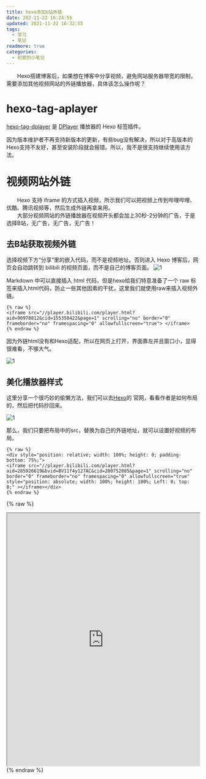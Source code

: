 ```yaml
---
title: hexo添加b站外链
date: 202-11-22 16:24:55
updated: 2021-11-22 16:32:55
tags:
  - 学习
  - 笔记
readmore: true
categories:
  - 初意的小笔记
---
```


　　Hexo搭建博客后，如果想在博客中分享视频，避免网站服务器带宽的限制，需要添加其他视频网站的外链播放器，具体该怎么操作呢？
<!-- more -->

# hexo-tag-aplayer

[hexo-tag-dplayer](https://github.com/MoePlayer/hexo-tag-dplayer) 是 [DPlayer](https://github.com/DIYgod/DPlayer) 播放器的 Hexo 标签插件。

因为版本维护者不再支持新版本的更新，有些bug没有解决，所以对于高版本的Hexo支持不友好，甚至安装阶段就会报错。所以，我不是很支持继续使用该方法。

# 视频网站外链
　　Hexo 支持 iframe 的方式插入视频，所示我们可以把视频上传到哔哩哔哩、优酷、腾讯视频等，然后生成外链再拿来用。<br>
　　大部分视频网站的外链播放器在视频开头都会加上30秒-2分钟的广告，于是选择B站，无广告，无广告，无广告！

## 去B站获取视频外链
选择视频下方“分享”里的嵌入代码，而不是视频地址。否则进入 Hexo 博客后，网页会自动跳转到 bilibili 的视频页面，而不是自己的博客页面。
![1](https://cdn.jsdelivr.net/gh/showmaker-hub/cdn@main/images1/bilibili.jpg)

Markdown 中可以直接插入 html 代码，但是hexo给我们特意准备了一个 raw 标签来插入html代码，防止一些其他因素的干扰，这里我们就使用raw来插入视频外链。
```
{% raw %}
<iframe src="//player.bilibili.com/player.html?aid=90978812&cid=155358422&page=1" scrolling="no" border="0" frameborder="no" framespacing="0" allowfullscreen="true"> </iframe>
{% endraw %}
```
因为外链html没有和Hexo适配，所以在网页上打开，界面靠左并且窗口小，显得很难看，不够大气。

![1](https://cdn.jsdelivr.net/gh/showmaker-hub/cdn@main/images1/b.jpg)

## 美化播放器样式
这里分享一个很巧妙的偷懒方法，我们可以去[Hexo](https://hexo.io/zh-cn/docs/)的 官网，看看作者是如何布局的，然后把代码抄回来。

![1](https://cdn.jsdelivr.net/gh/showmaker-hub/cdn@main/images1/c.jpg)

那么，我们只要把布局中的src，替换为自己的外链地址，就可以设置好视频的布局。

```
{% raw %}
<div style="position: relative; width: 100%; height: 0; padding-bottom: 75%;">
<iframe src="//player.bilibili.com/player.html?aid=285926619&bvid=BV11f4y127AC&cid=200752085&page=1" scrolling="no" border="0" frameborder="no" framespacing="0" allowfullscreen="true" style="position: absolute; width: 100%; height: 100%; Left: 0; top: 0;" ></iframe></div>
{% endraw %}

```
{% raw %}
<div class="video_src"><iframe src="https://player.bilibili.com/player.html?aid=548663174&amp;bvid=BV1eq4y157yy&amp;cid=429492845&page=1&high_quality=1" height="660px" width="100%" "frameborder="no" scrolling="no" allowfullscreen="allowfullscreen"> </iframe></div>
{% endraw %}
